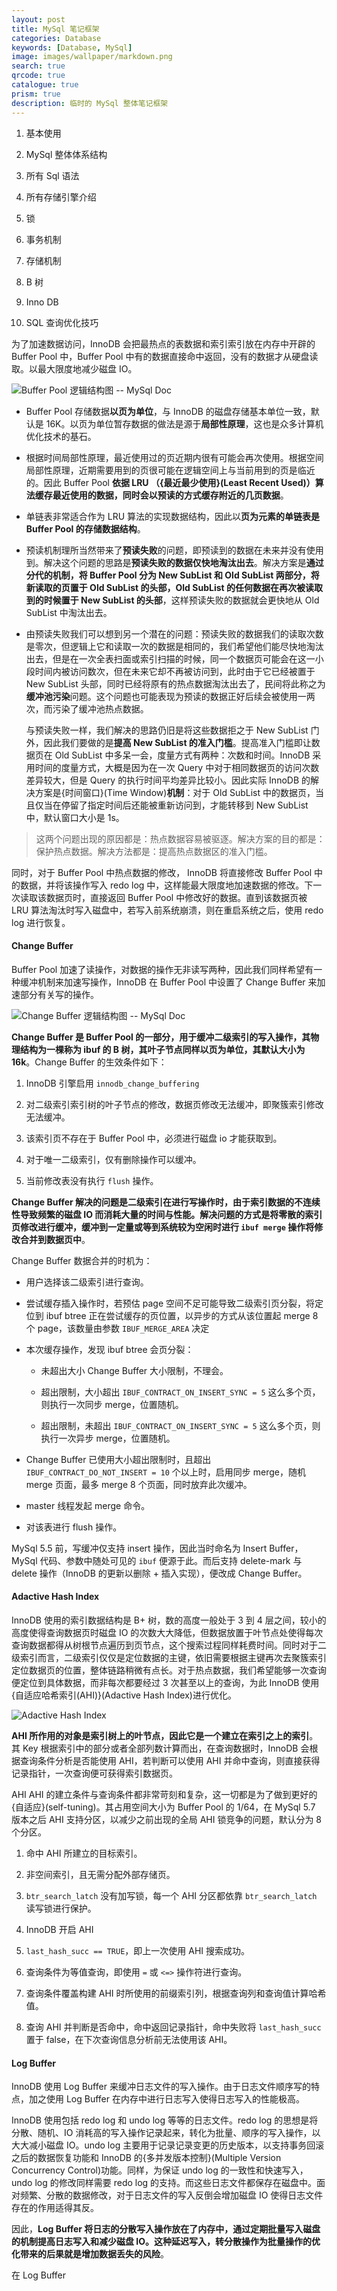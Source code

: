 ```yaml
---
layout: post
title: MySql 笔记框架
categories: Database
keywords: [Database, MySql]
image: images/wallpaper/markdown.png
search: true
qrcode: true
catalogue: true
prism: true
description: 临时的 MySql 整体笔记框架
---
```


1. 基本使用

0. MySql 整体体系结构

1. 所有 Sql 语法

2. 所有存储引擎介绍

3. 锁

4. 事务机制

5. 存储机制

6. B 树

7. Inno DB

8. SQL 查询优化技巧




为了加速数据访问，InnoDB 会把最热点的表数据和索引索引放在内存中开辟的 Buffer Pool 中，Buffer Pool 中有的数据直接命中返回，没有的数据才从硬盘读取。以最大限度地减少磁盘 IO。

![Buffer Pool 逻辑结构图 -- MySql Doc](/images/posts/mysql/innodb-buffer-pool-list.png)

* Buffer Pool 存储数据**以页为单位**，与 InnoDB 的磁盘存储基本单位一致，默认是 16K。以页为单位暂存数据的做法是源于**局部性原理**，这也是众多计算机优化技术的基石。

* 根据时间局部性原理，最近使用过的页近期内很有可能会再次使用。根据空间局部性原理，近期需要用到的页很可能在逻辑空间上与当前用到的页是临近的。因此 Buffer Pool **依据 LRU （{最近最少使用}(Least Recent Used)）算法缓存最近使用的数据，同时会以预读的方式缓存附近的几页数据**。

* 单链表非常适合作为 LRU 算法的实现数据结构，因此以**页为元素的单链表是 Buffer Pool 的存储数据结构**。

* 预读机制理所当然带来了**预读失败**的问题，即预读到的数据在未来并没有使用到。解决这个问题的思路是**预读失败的数据仅快地淘汰出去**。解决方案是**通过分代的机制，将 Buffer Pool 分为 New SubList 和 Old SubList 两部分，将新读取的页置于 Old SubList 的头部，Old SubList 的任何数据在再次被读取到的时候置于 New SubList 的头部**，这样预读失败的数据就会更快地从 Old SubList 中淘汰出去。

* 由预读失败我们可以想到另一个潜在的问题：预读失败的数据我们的读取次数是零次，但逻辑上它和读取一次的数据是相同的，我们希望他们能尽快地淘汰出去，但是在一次全表扫面或索引扫描的时候，同一个数据页可能会在这一小段时间内被访问数次，但在未来它却不再被访问到，此时由于它已经被置于 New SubList 头部，同时已经将原有的热点数据淘汰出去了，民间将此称之为**缓冲池污染**问题。这个问题也可能表现为预读的数据正好后续会被使用一两次，而污染了缓冲池热点数据。

    与预读失败一样，我们解决的思路仍旧是将这些数据拒之于 New SubList 门外，因此我们要做的是**提高 New SubList 的准入门槛**。提高准入门槛即让数据页在 Old SubList 中多呆一会，度量方式有两种：次数和时间。InnoDB 采用时间的度量方式，大概是因为在一次 Query 中对于相同数据页的访问次数差异较大，但是 Query 的执行时间平均差异比较小。因此实际 InnoDB 的解决方案是{时间窗口}(Time Window)**机制**：对于 Old SubList 中的数据页，当且仅当在停留了指定时间后还能被重新访问到，才能转移到 New SubList 中，默认窗口大小是 1s。

> 这两个问题出现的原因都是：热点数据容易被驱逐。解决方案的目的都是：保护热点数据。解决方法都是：提高热点数据区的准入门槛。

同时，对于 Buffer Pool 中热点数据的修改， InnoDB 将直接修改 Buffer Pool 中的数据，并将该操作写入 redo log 中，这样能最大限度地加速数据的修改。下一次读取该数据页时，直接返回 Buffer Pool 中修改好的数据。直到该数据页被 LRU 算法淘汰时写入磁盘中，若写入前系统崩溃，则在重启系统之后，使用 redo log 进行恢复。
    
#### Change Buffer

Buffer Pool 加速了读操作，对数据的操作无非读写两种，因此我们同样希望有一种缓冲机制来加速写操作，InnoDB 在 Buffer Pool 中设置了 Change Buffer 来加速部分有关写的操作。

![Change Buffer 逻辑结构图 -- MySql Doc](/images/posts/mysql/innodb-change-buffer.png)

**Change Buffer 是 Buffer Pool 的一部分，用于缓冲二级索引的写入操作，其物理结构为一棵称为 ibuf 的 B 树，其叶子节点同样以页为单位，其默认大小为 16k**。Change Buffer 的生效条件如下：

1. InnoDB 引擎启用 `innodb_change_buffering`

2. 对二级索引索引树的叶子节点的修改，数据页修改无法缓冲，即聚簇索引修改无法缓冲。

3. 该索引页不存在于 Buffer Pool 中，必须进行磁盘 io 才能获取到。

4. 对于唯一二级索引，仅有删除操作可以缓冲。

5. 当前修改表没有执行 `flush` 操作。

**Change Buffer 解决的问题是二级索引在进行写操作时，由于索引数据的不连续性导致频繁的磁盘 IO 而消耗大量的时间与性能。解决问题的方式是将零散的索引页修改进行缓冲，缓冲到一定量或等到系统较为空闲时进行 `ibuf merge` 操作将修改合并到数据页中**。

Change Buffer 数据合并的时机为：

* 用户选择该二级索引进行查询。

* 尝试缓存插入操作时，若预估 page 空间不足可能导致二级索引页分裂，将定位到 ibuf btree 正在尝试缓存的页位置，以异步的方式从该位置起 merge 8 个 page，该数量由参数 `IBUF_MERGE_AREA` 决定

* 本次缓存操作，发现 ibuf btree 会页分裂：

    * 未超出大小 Change Buffer 大小限制，不理会。

    * 超出限制，大小超出 `IBUF_CONTRACT_ON_INSERT_SYNC = 5` 这么多个页，则执行一次同步 merge，位置随机。

    * 超出限制，未超出 `IBUF_CONTRACT_ON_INSERT_SYNC = 5` 这么多个页，则执行一次异步 merge，位置随机。

* Change Buffer 已使用大小超出限制时，且超出 `IBUF_CONTRACT_DO_NOT_INSERT = 10` 个以上时，启用同步 merge，随机 merge 页面，最多 merge 8 个页面，同时放弃此次缓冲。

* master 线程发起 merge 命令。

* 对该表进行 flush 操作。

MySql 5.5 前，写缓冲仅支持 insert 操作，因此当时命名为 Insert Buffer，MySql 代码、参数中随处可见的 `ibuf` 便源于此。而后支持 delete-mark 与 delete 操作（InnoDB 的更新以删除 + 插入实现），便改成 Change Buffer。


#### Adactive Hash Index

InnoDB 使用的索引数据结构是 B+ 树，数的高度一般处于 3 到 4 层之间，较小的高度使得查询数据页时磁盘 IO 的次数大大降低，但数据放置于叶节点处使得每次查询数据都得从树根节点遍历到页节点，这个搜索过程同样耗费时间。同时对于二级索引而言，二级索引仅仅是定位数据的主键，依旧需要根据主键再次去聚簇索引定位数据页的位置，整体链路稍微有点长。对于热点数据，我们希望能够一次查询便定位到具体数据，而非每次都要经过 3 次甚至以上的查询，为此 InnoDB 使用{自适应哈希索引(AHI)}(Adactive Hash Index)进行优化。

![Adactive Hash Index](/images/posts/mysql/innodb-adative-hash-index.png)

**AHI 所作用的对象是索引树上的叶节点，因此它是一个建立在索引之上的索引**。其 Key 根据索引中的部分或者全部列数计算而出，在查询数据时，InnoDB 会根据查询条件分析是否能使用 AHI，若判断可以使用 AHI 并命中查询，则直接获得记录指针，一次查询便可获得索引数据页。

AHI AHI 的建立条件与查询条件都非常苛刻和复杂，这一切都是为了做到更好的{自适应}(self-tuning)。其占用空间大小为 Buffer Pool 的 1/64，在 MySql 5.7 版本之后 AHI 支持分区，以减少之前出现的全局 AHI 锁竞争的问题，默认分为 8 个分区。

1. 命中 AHI 所建立的目标索引。

2. 非空间索引，且无需分配外部存储页。

3. `btr_search_latch` 没有加写锁，每一个 AHI 分区都依靠 `btr_search_latch` 读写锁进行保护。

4. InnoDB 开启 AHI

5. `last_hash_succ == TRUE`，即上一次使用 AHI 搜索成功。

6. 查询条件为等值查询，即使用 `=` 或 `<=>` 操作符进行查询。

7. 查询条件覆盖构建 AHI 时所使用的前缀索引列，根据查询列和查询值计算哈希值。

8. 查询 AHI 并判断是否命中，命中返回记录指针，命中失败将 `last_hash_succ` 置于 false，在下次查询信息分析前无法使用该 AHI。

#### Log Buffer

InnoDB 使用 Log Buffer 来缓冲日志文件的写入操作。由于日志文件顺序写的特点，加之使用 Log Buffer 在内存中进行日志写入使得日志写入的性能极高。

InnoDB 使用包括 redo log 和 undo log 等等的日志文件。redo log 的思想是将分散、随机、IO 消耗高的写入操作记录起来，转化为批量、顺序的写入操作，以大大减小磁盘 IO。undo log 主要用于记录记录变更的历史版本，以支持事务回滚之后的数据恢复功能和 InnoDB 的{多并发版本控制}(Multiple Version Concurrency Control)功能。同样，为保证 undo log 的一致性和快速写入，undo log 的修改同样需要 redo log 的支持。而这些日志文件都保存在磁盘中。面对频繁、分散的数据修改，对于日志文件的写入反倒会增加磁盘 IO 使得日志文件存在的作用适得其反。

因此，**Log Buffer 将日志的分散写入操作放在了内存中，通过定期批量写入磁盘的机制提高日志写入和减少磁盘 IO。这种延迟写入，转分散操作为批量操作的优化带来的后果就是增加数据丢失的风险**。

在 Log Buffer 
